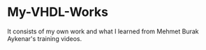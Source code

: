 # My-VHDL-Works
It consists of my own work and what I learned from Mehmet Burak Aykenar's training videos.
